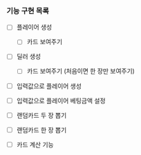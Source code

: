 ### 기능 구현 목록
- [ ] 플레이어 생성
    - [ ] 카드 보여주기
- [ ] 딜러 생성
    - [ ] 카드 보여주기 (처음이면 한 장만 보여주기)
- [ ] 입력값으로 플레이어 생성
- [ ] 입력값으로 플레이어 베팅금액 설정
- [ ] 랜덤카드 두 장 뽑기
- [ ] 랜덤카드 한 장 뽑기
- [ ] 카드 계산 기능

